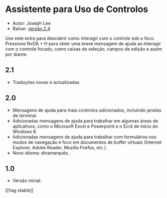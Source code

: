 # Assistente para Uso de Controlos #

* Autor: Joseph Lee
* Baixar: [versão 2.4][1]

Use este extra para descobrir como interagir com o controle sob o
foco. Pressione NvDA + H para obter uma breve mensagem de ajuda ao interagir
com o controle focado, como caixas de seleção, campos de edição e assim por
diante.

## 2.1 ##

* Traduções novas e actualizadas.


## 2.0 ##

* Mensagens de ajuda para mais controlos adicionados, incluindo janelas de
  terminal.
* Adicionadas mensagens de ajuda para trabalhar em algumas áreas de
  aplicativos, como o Microsoft Excel e Powerpoint e o Ecrã de início do
  Windows 8.
* Adicionadas mensagens de ajuda para trabalhar com formulários nos modos de
  navegação e foco em documentos de buffer virtuais (Internet Explorer,
  Adobe Reader, Mozilla Firefox, etc.).
* Novo idioma: dinamarquês.


## 1.0 ##

* Versão inicial.

[[!tag stable]]

[1]: https://addons.nvda-project.org/files/get.php?file=cua
